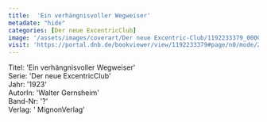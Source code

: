 ```yaml
---
title:  'Ein verhängnisvoller Wegweiser'
metadate: "hide"
categories: [Der neue ExcentricClub]
image: '/assets/images/coverart/Der neue Excentric-Club/1192233379_00000010.jpg'
visit: 'https://portal.dnb.de/bookviewer/view/1192233379#page/n0/mode/2up'
---
```

Titel: 'Ein verhängnisvoller Wegweiser' <br>
Serie: 'Der neue ExcentricClub' <br>
Jahr: '1923' <br>
AutorIn: 'Walter Gernsheim' <br>
Band-Nr: '?' <br>
Verlag: ' MignonVerlag'